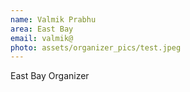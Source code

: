 ```yaml
---
name: Valmik Prabhu
area: East Bay
email: valmik@
photo: assets/organizer_pics/test.jpeg
---
```


East Bay Organizer
